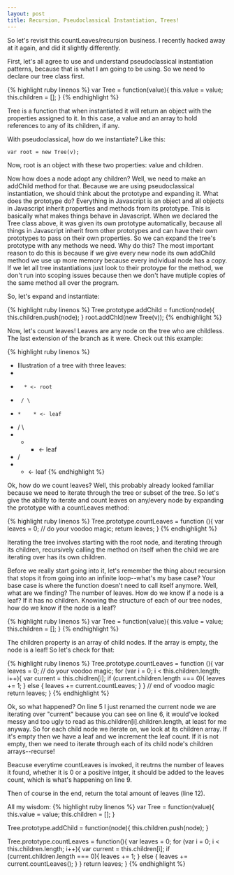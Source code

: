 ```yaml
---
layout: post
title: Recursion, Pseudoclassical Instantiation, Trees!
---
```



So let's revisit this countLeaves/recursion business. I recently hacked away at it again, and did it slightly differently.

First, let's all agree to use and understand pseudoclassical instantiation patterns, because that is what I am going to be using. So we need to declare our tree class first.

{% highlight ruby linenos %}
var Tree = function(value){
  this.value = value;
  this.children = [];
}
{% endhighlight %}

Tree is a function that when instantiated it will return an object with the properties assigned to it. In this case, a value and an array to hold references to any of its children, if any.

With pseudoclassical, how do we instantiate? Like this:

```
var root = new Tree(v);
```
Now, root is an object with these two properties: value and children.

Now how does a node adopt any children? Well, we need to make an addChild method for that. Because we are using pseudoclassical instantiation, we should think about the prototype and expanding it. What does the prototype do? Everything in Javascript is an object and all objects in Javascript inherit properties and methods from its prototype. This is basically what makes things behave in Javascript. When we declared the Tree class above, it was given its own prototype automatically, because all things in Javascript inherit from other prototypes and can have their own prototypes to pass on their own properties. So we can expand the tree's prototype with any methods we need. Why do this? The most important reason to do this is because if we give every new node its own addChild method we use up more memory because every individual node has a copy. If we let all tree instantiations just look to their protoype for the method, we don't run into scoping issues because then we don't have mutiple copies of the same method all over the program.

So, let's expand and instantiate:

{% highlight ruby linenos %}
Tree.prototype.addChild = function(node){
  this.children.push(node);
}
root.addChld(new Tree(v));
{% endhighlight %}

Now, let's count leaves! Leaves are any node on the tree who are childless. The last extension of the branch as it were. Check out this example:

{% highlight ruby linenos %}
* Illustration of a tree with three leaves:
*
*       * <- root
*      / \
*     *    * <- leaf
*    / \
*   *   * <- leaf
*  /
* * <- leaf
{% endhighlight %}

Ok, how do we count leaves? Well, this probably already looked familiar because we need to iterate through the tree or subset of the tree. So let's give the ability to iterate and count leaves on any/every node by expanding the prototype with a countLeaves method:

{% highlight ruby linenos %}
Tree.prototype.countLeaves = function (){
  var leaves = 0;
  // do your voodoo magic;
  return leaves;
}
{% endhighlight %}

Iterating the tree involves starting with the root node, and iterating through its children, recursively calling the method on itself when the child we are iterating over has its own children.

Before we really start going into it, let's remember the thing about recursion that stops it from going into an infinite loop--what's my base case? Your base case is where the function doesn't need to call itself anymore. Well, what are we finding? The number of leaves. How do we know if a node is a leaf? If it has no children. Knowing the structure of each of our tree nodes, how do we know if the node is a leaf?

{% highlight ruby linenos %}
var Tree = function(value){
  this.value = value;
  this.children = [];
}
{% endhighlight %}

The children property is an array of child nodes. If the array is empty, the node is a leaf! So let's check for that:

{% highlight ruby linenos %}
Tree.prototype.countLeaves = function (){
  var leaves = 0;
  // do your voodoo magic;
  for (var i = 0; i < this.children.length; i++){
    var current = this.chidlren[i];
    if (current.children.length === 0){
      leaves += 1;
    } else {
      leaves += current.countLeaves;
    }
  } // end of voodoo magic
  return leaves;
}
{% endhighlight %}

Ok, so what happened? On line 5 I just renamed the current node we are iterating over "current" because you can see on line 6, it would've looked messy and too ugly to read as this.children[i].children.length, at least for me anyway. So for each child node we iterate on, we look at its children array. If it's empty then we have a leaf and we increment the leaf count. If it is not empty, then we need to iterate through each of its child node's children arrays--recurse!

Beacuse everytime countLeaves is invoked, it reutrns the number of leaves it found, whether it is 0 or a positive intger, it should be added to the leaves count, which is what's happening on line 9.

Then of course in the end, return the total amount of leaves (line 12).

All my wisdom:
{% highlight ruby linenos %}
var Tree = function(value){
  this.value = value;
  this.children = [];
}

Tree.prototype.addChild = function(node){
  this.children.push(node);
}

Tree.prototype.countLeaves = function(){
	var leaves = 0;
  for (var i = 0; i < this.children.length; i++){
    var current = this.children[i];
  	if (current.children.length === 0){
    	leaves += 1;
    } else {
    	leaves += current.countLeaves();
    }
  }
	return leaves;
}
{% endhighlight %}
